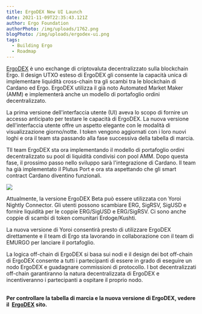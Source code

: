 ```yaml
---
title: ErgoDEX New UI Launch
date: 2021-11-09T22:35:43.121Z
author: Ergo Foundation
authorPhoto: /img/uploads/1762.png
blogPhoto: /img/uploads/ergodex-ui.png
tags:
  - Building Ergo
  - Roadmap
---
```

<!--StartFragment-->

[ErgoDEX](https://app.ergodex.io/swap) è uno exchange di criptovaluta decentralizzato sulla blockchain Ergo. Il design UTXO esteso di ErgoDEX gli consente la capacità unica di implementare liquidità cross-chain tra gli scambi tra le blockchain di Cardano ed Ergo. ErgoDEX utilizza il già noto Automated Market Maker (AMM) e implementerà anche un modello di portafoglio ordini decentralizzato.



La prima versione dell'interfaccia utente (UI) aveva lo scopo di fornire un accesso anticipato per testare le capacità di ErgoDEX. La nuova versione dell'interfaccia utente offre un aspetto elegante con le modalità di visualizzazione giorno/notte. I token vengono aggiornati con i loro nuovi loghi e ora il team sta passando alla fase successiva della tabella di marcia.

TIl team ErgoDEX sta ora implementando il modello di portafoglio ordini decentralizzato su pool di liquidità condivisi con pool AMM. Dopo questa fase, il prossimo passo nello sviluppo sarà l'integrazione di Cardano. Il team ha già implementato il Plutus Port e ora sta aspettando che gli smart contract Cardano diventino funzionali.



![](https://lh6.googleusercontent.com/fFMG1PfRL27PO2Al6JF70qxKmoQt6z5dWlumKcx-rV4G522jda9y16PPKEmHShgxu52lpquVHLscnYlQ3yn7xc6ctkEd_CS3fxDpAfIVC2H8IfD-pCWiVea-PcbDbioj0kpT38qB)



Attualmente, la versione ErgoDEX Beta può essere utilizzata con Yoroi Nightly Connector. Gli utenti possono scambiare ERG, SigRSV, SigUSD e fornire liquidità per le coppie ERG/SigUSD e ERG/SigRSV. Ci sono anche coppie di scambi di token comunitari Erdoge/Kushti. 



La nuova versione di Yoroi consentirà presto di utilizzare ErgoDEX direttamente e il team di Ergo sta lavorando in collaborazione con il team di EMURGO per lanciare il portafoglio. 



La logica off-chain di ErgoDEX si basa sui nodi e il design dei bot off-chain di ErgoDEX consente a tutti i partecipanti di essere in grado di eseguire un nodo ErgoDEX e guadagnare commissioni di protocollo. I bot decentralizzati off-chain garantiranno la natura decentralizzata di ErgoDEX e incentiveranno i partecipanti a ospitare il proprio nodo.

**\
Per controllare la tabella di marcia e la nuova versione di ErgoDEX, vedere il  [ErgoDEX](https://ergodex.io/) sito.**

<!--EndFragment-->